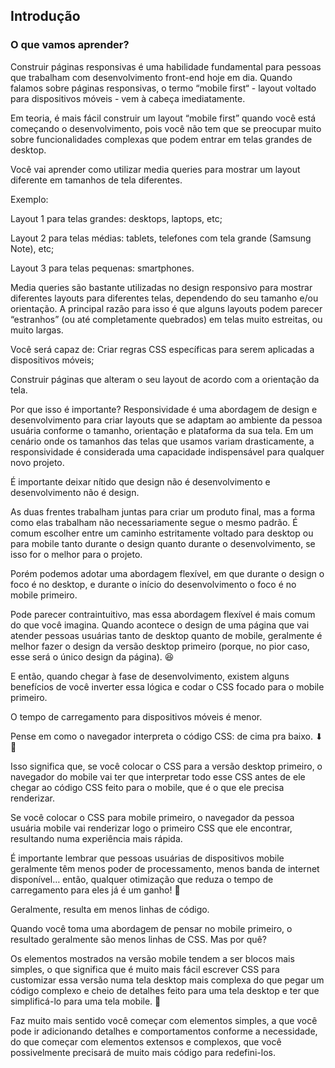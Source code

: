 ## Introdução
### O que vamos aprender?
Construir páginas responsivas é uma habilidade fundamental para pessoas que trabalham com desenvolvimento front-end hoje em dia. Quando falamos sobre páginas responsivas, o termo “mobile first“ - layout voltado para dispositivos móveis - vem à cabeça imediatamente.

Em teoria, é mais fácil construir um layout “mobile first” quando você está começando o desenvolvimento, pois você não tem que se preocupar muito sobre funcionalidades complexas que podem entrar em telas grandes de desktop.

Você vai aprender como utilizar media queries para mostrar um layout diferente em tamanhos de tela diferentes.

Exemplo:

Layout 1 para telas grandes: desktops, laptops, etc;

Layout 2 para telas médias: tablets, telefones com tela grande (Samsung Note), etc;

Layout 3 para telas pequenas: smartphones.

Media queries são bastante utilizadas no design responsivo para mostrar diferentes layouts para diferentes telas, dependendo do seu tamanho e/ou orientação. A principal razão para isso é que alguns layouts podem parecer “estranhos” (ou até completamente quebrados) em telas muito estreitas, ou muito largas.

Você será capaz de:
Criar regras CSS específicas para serem aplicadas a dispositivos móveis;

Construir páginas que alteram o seu layout de acordo com a orientação da tela.

Por que isso é importante?
Responsividade é uma abordagem de design e desenvolvimento para criar layouts que se adaptam ao ambiente da pessoa usuária conforme o tamanho, orientação e plataforma da sua tela. Em um cenário onde os tamanhos das telas que usamos variam drasticamente, a responsividade é considerada uma capacidade indispensável para qualquer novo projeto.

É importante deixar nítido que design não é desenvolvimento e desenvolvimento não é design.

As duas frentes trabalham juntas para criar um produto final, mas a forma como elas trabalham não necessariamente segue o mesmo padrão. É comum escolher entre um caminho estritamente voltado para desktop ou para mobile tanto durante o design quanto durante o desenvolvimento, se isso for o melhor para o projeto.

Porém podemos adotar uma abordagem flexível, em que durante o design o foco é no desktop, e durante o início do desenvolvimento o foco é no mobile primeiro.

Pode parecer contraintuitivo, mas essa abordagem flexível é mais comum do que você imagina. Quando acontece o design de uma página que vai atender pessoas usuárias tanto de desktop quanto de mobile, geralmente é melhor fazer o design da versão desktop primeiro (porque, no pior caso, esse será o único design da página). 😆

E então, quando chegar à fase de desenvolvimento, existem alguns benefícios de você inverter essa lógica e codar o CSS focado para o mobile primeiro.

O tempo de carregamento para dispositivos móveis é menor.

Pense em como o navegador interpreta o código CSS: de cima pra baixo. ⬇ 🤔

Isso significa que, se você colocar o CSS para a versão desktop primeiro, o navegador do mobile vai ter que interpretar todo esse CSS antes de ele chegar ao código CSS feito para o mobile, que é o que ele precisa renderizar.

Se você colocar o CSS para mobile primeiro, o navegador da pessoa usuária mobile vai renderizar logo o primeiro CSS que ele encontrar, resultando numa experiência mais rápida.

É importante lembrar que pessoas usuárias de dispositivos mobile geralmente têm menos poder de processamento, menos banda de internet disponível… então, qualquer otimização que reduza o tempo de carregamento para eles já é um ganho! 🏅

Geralmente, resulta em menos linhas de código.

Quando você toma uma abordagem de pensar no mobile primeiro, o resultado geralmente são menos linhas de CSS. Mas por quê?

Os elementos mostrados na versão mobile tendem a ser blocos mais simples, o que significa que é muito mais fácil escrever CSS para customizar essa versão numa tela desktop mais complexa do que pegar um código complexo e cheio de detalhes feito para uma tela desktop e ter que simplificá-lo para uma tela mobile. 🧠

Faz muito mais sentido você começar com elementos simples, a que você pode ir adicionando detalhes e comportamentos conforme a necessidade, do que começar com elementos extensos e complexos, que você possivelmente precisará de muito mais código para redefini-los.

